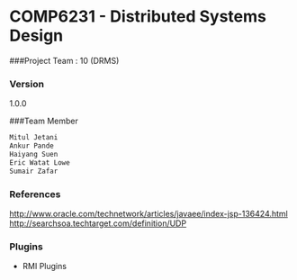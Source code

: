 # COMP6231 - Distributed Systems Design

###Project Team : 10 (DRMS)


### Version
1.0.0

###Team Member 
```sh
Mitul Jetani
Ankur Pande
Haiyang Suen
Eric Watat Lowe
Sumair Zafar
```

### References
http://www.oracle.com/technetwork/articles/javaee/index-jsp-136424.html
http://searchsoa.techtarget.com/definition/UDP



### Plugins
* RMI Plugins 



